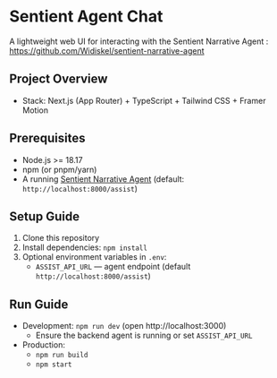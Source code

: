 # Sentient Agent Chat

A lightweight web UI for interacting with the Sentient Narrative Agent : https://github.com/Widiskel/sentient-narrative-agent

## Project Overview
- Stack: Next.js (App Router) + TypeScript + Tailwind CSS + Framer Motion

## Prerequisites
- Node.js >= 18.17
- npm (or pnpm/yarn)
- A running [Sentient Narrative Agent](https://github.com/Widiskel/sentient-narrative-agent) (default: `http://localhost:8000/assist`)

## Setup Guide
1. Clone this repository
2. Install dependencies: `npm install`
3. Optional environment variables in `.env`:
   - `ASSIST_API_URL` — agent endpoint (default `http://localhost:8000/assist`)

## Run Guide
- Development: `npm run dev` (open http://localhost:3000)
  - Ensure the backend agent is running or set `ASSIST_API_URL`
- Production:
  - `npm run build`
  - `npm start`

